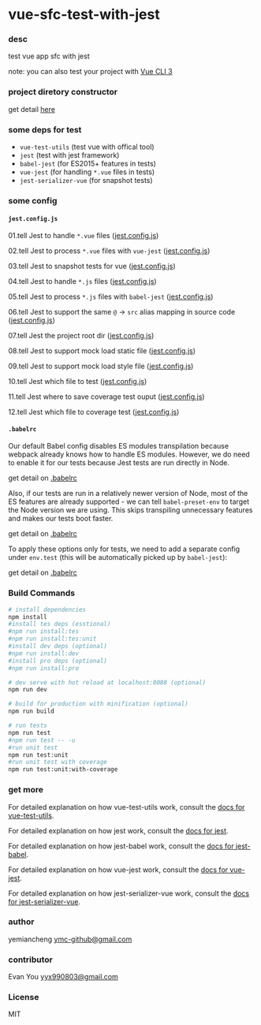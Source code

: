 # vue-sfc-test-with-jest

### desc

test vue app sfc with jest

note: you can also test your project with [Vue CLI 3](https://cli.vuejs.org/)

### project diretory constructor

get detail [here](./note/dir-construtor.md)

### some deps for test

- `vue-test-utils` (test vue with offical tool)
- `jest` (test with jest framework)
- `babel-jest` (for ES2015+ features in tests)
- `vue-jest` (for handling `*.vue` files in tests)
- `jest-serializer-vue` (for snapshot tests)

### some config

#### `jest.config.js`

01.tell Jest to handle `*.vue` files ([jest.config.js](./test/unit/jest.config.js#L7))

02.tell Jest to process `*.vue` files with `vue-jest` ([jest.config.js](./test/unit/jest.config.js#L22))

03.tell Jest to snapshot tests for vue ([jest.config.js](./test/unit/jest.config.js#L26))

04.tell Jest to handle `*.js` files ([jest.config.js](./test/unit/jest.config.js#L6))

05.tell Jest to process `*.js` files with `babel-jest` ([jest.config.js](./test/unit/jest.config.js#L20))

06.tell Jest to support the same `@` -> `src` alias mapping in source code ([jest.config.js](./test/unit/jest.config.js#L12))

07.tell Jest the project root dir ([jest.config.js](./test/unit/jest.config.js#L4))

08.tell Jest to support mock load static file ([jest.config.js](.t/est/unit/jest.config.js#L14))

09.tell Jest to support mock load style file ([jest.config.js](.t/est/unit/jest.config.js#L16))

10.tell Jest  which file to test ([jest.config.js](./test/unit/jest.config.js#L29-#34))

11.tell Jest where to save coverage test ouput ([jest.config.js](.t/est/unit/jest.config.js#L36))

12.tell Jest which file to coverage test ([jest.config.js](./test/unit/jest.config.js#L38-#L43))



#### `.babelrc`

Our default Babel config disables ES modules transpilation because webpack already knows how to handle ES modules. However, we do need to enable it for our tests because Jest tests are run directly in Node.

get detail on [.babelrc](./.babelrc#L1-#L4)

Also, if our tests are run in a relatively newer version of Node, most of the ES features are already supported - we can tell `babel-preset-env` to target the Node version we are using. This skips transpiling unnecessary features and makes our tests boot faster.

get detail on [.babelrc](./.babelrc#L8)

To apply these options only for tests, we need to add a separate config under `env.test` (this will be automatically picked up by `babel-jest`):

get detail on [.babelrc](./.babelrc#L6)


### Build Commands

``` bash
# install dependencies
npm install
#install tes deps (esstional)
#npm run install:tes
#npm run install:tes:unit
#install dev deps (optional)
#npm run install:dev
#install pro deps (optional)
#npm run install:pro

# dev serve with hot reload at localhost:8080 (optional)
npm run dev

# build for production with minification (optional)
npm run build

# run tests
npm run test 
#npm run test -- -u
#run unit test
npm run test:unit
#run unit test with coverage
npm run test:unit:with-coverage
```

### get more

For detailed explanation on how vue-test-utils work, consult the [docs for vue-test-utils](https://vue-test-utils.vuejs.org/guides/#testing-single-file-components-with-jest).

For detailed explanation on how jest work, consult the [docs for jest]().

For detailed explanation on how jest-babel work, consult the [docs for jest-babel]().

For detailed explanation on how vue-jest work, consult the [docs for vue-jest]().

For detailed explanation on how jest-serializer-vue work, consult the [docs for jest-serializer-vue]().


### author

yemiancheng <ymc-github@gmail.com>

### contributor

Evan You <yyx990803@gmail.com>

### License

MIT